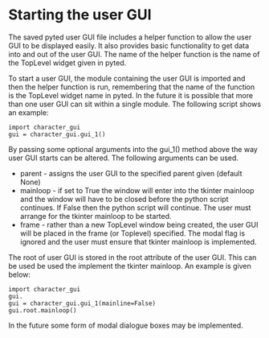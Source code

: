 # Starting the user GUI

The saved pyted user GUI file includes a helper function to allow the user GUI to be displayed easily. It also provides
basic functionality to get data into and out of the user GUI. The name of the helper function is the name of the
TopLevel widget given in pyted.

To start a user GUI, the module containing the user GUI is imported and then the helper function is run, remembering
 that the name of the function is the TopLevel widget name in pyted. In the future it is possible that more than one
user GUI can sit within a single module. The following script shows an example:

    import character_gui
    gui = character_gui.gui_1()

By passing some optional arguments into the gui_1() method above the way user GUI starts can be altered. The following
arguments can be used.

* parent - assigns the user GUI to the specified parent given (default None)
* mainloop - if set to True the window will enter into the tkinter mainloop and the window will have to be closed before
  the python script continues. If False then the python script will continue. The user must arrange for the tkinter
  mainloop to be started.
* frame - rather than a new TopLevel window being created, the user GUI will be placed in the frame (or Toplevel)
  specified. The modal flag is ignored and the user must ensure that tkinter mainloop is implemented.

The root of user GUI is stored in the root attribute of the user GUI. This can be used be used the implement the
tkinter mainloop. An example is given below:

    import character_gui
    gui.
    gui = character_gui.gui_1(mainline=False)
    gui.root.mainloop()

In the future some form of modal dialogue boxes may be implemented.